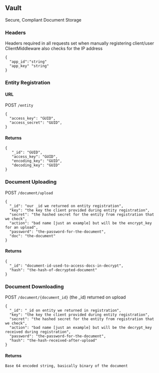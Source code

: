 ## Vault

Secure, Compliant Document Storage

### Headers

Headers required in all requests set when manually registering client/user
ClientMiddleware also checks for the IP address
```
{
  "app_id":"string"
  "app_key" "string"
}
```

### Entity Registration

#### URL

POST `/entity`

```
{
  "access_key": "GUID", 
  "access_secret": "GUID", 
}
```

#### Returns

```
{
   "_id": "GUID",
   "access_key": "GUID",
   "encoding_key": "GUID",
   "decoding_key": "GUID"
}
```

### Document Uploading

POST `/document/upload`


```
{
  "_id": "our _id we returned on entity registration",
  "key": "the key the client provided during entity registration",
  "secret": "the hashed secret for the entity from registration that we check",
  "action": "bad name [just an example] but will be the encrypt_key for an upload",
  "password": "the-password-for-the-document",
  "doc": "the-document"
}
```

#### Returns
```
{
  "_id": "document-id-used-to-access-docs-in-decrypt",
  "hash": "the-hash-of-decrypted-document"
}
```

### Document Downloading

POST `/document/{document_id}` (the _id) returned on upload

```
{
  "_id": "_id on entity we returned in registration",
  "key": "the key the client provided during entity registration",
  "secret": "the hashed secret for the entity from registration that we check",
  "action": "bad name [just an example] but will be the decrypt_key received during registration",
  "password": "the-password-for-the-document",
  "hash": "the-hash-received-after-upload"
}
```

#### Returns
```
Base 64 encoded string, basically binary of the document
```
